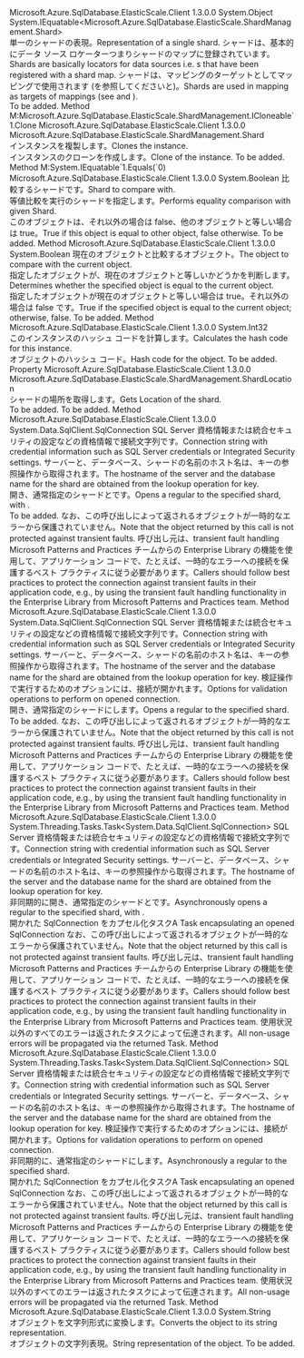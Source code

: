 <Type Name="Shard" FullName="Microsoft.Azure.SqlDatabase.ElasticScale.ShardManagement.Shard">
  <TypeSignature Language="C#" Value="public sealed class Shard : IEquatable&lt;Microsoft.Azure.SqlDatabase.ElasticScale.ShardManagement.Shard&gt;" />
  <TypeSignature Language="ILAsm" Value=".class public auto ansi sealed beforefieldinit Shard extends System.Object implements class System.IEquatable`1&lt;class Microsoft.Azure.SqlDatabase.ElasticScale.ShardManagement.Shard&gt;" />
  <TypeSignature Language="DocId" Value="T:Microsoft.Azure.SqlDatabase.ElasticScale.ShardManagement.Shard" />
  <TypeSignature Language="VB.NET" Value="Public NotInheritable Class Shard&#xA;Implements IEquatable(Of Shard)" />
  <TypeSignature Language="F#" Value="type Shard = class&#xA;    interface IShardProvider&lt;ShardLocation&gt;&#xA;    interface IShardProvider&#xA;    interface ICloneable&lt;Shard&gt;&#xA;    interface IEquatable&lt;Shard&gt;" />
  <AssemblyInfo>
    <AssemblyName>Microsoft.Azure.SqlDatabase.ElasticScale.Client</AssemblyName>
    <AssemblyVersion>1.3.0.0</AssemblyVersion>
  </AssemblyInfo>
  <Base>
    <BaseTypeName>System.Object</BaseTypeName>
  </Base>
  <Interfaces>
    <Interface>
      <InterfaceName>System.IEquatable&lt;Microsoft.Azure.SqlDatabase.ElasticScale.ShardManagement.Shard&gt;</InterfaceName>
    </Interface>
  </Interfaces>
  <Docs>
    <summary>
            <span data-ttu-id="49552-101">単一のシャードの表現。</span><span class="sxs-lookup"><span data-stu-id="49552-101">Representation of a single shard.</span></span> <span data-ttu-id="49552-102">シャードは、基本的にデータ ソース ロケーターつまり<see cref="T:Microsoft.Azure.SqlDatabase.ElasticScale.ShardManagement.ShardLocation" />シャードのマップに登録されています。</span><span class="sxs-lookup"><span data-stu-id="49552-102">Shards are basically locators for data sources i.e. <see cref="T:Microsoft.Azure.SqlDatabase.ElasticScale.ShardManagement.ShardLocation" />s that have been registered with a shard map.</span></span> <span data-ttu-id="49552-103">シャードは、マッピングのターゲットとしてマッピングで使用されます (を参照してください<see cref="T:Microsoft.Azure.SqlDatabase.ElasticScale.ShardManagement.PointMapping`1" />と<see cref="T:Microsoft.Azure.SqlDatabase.ElasticScale.ShardManagement.RangeMapping`1" />)。</span><span class="sxs-lookup"><span data-stu-id="49552-103">Shards are used in mapping as targets of mappings (see <see cref="T:Microsoft.Azure.SqlDatabase.ElasticScale.ShardManagement.PointMapping`1" /> and <see cref="T:Microsoft.Azure.SqlDatabase.ElasticScale.ShardManagement.RangeMapping`1" />).</span></span>
            </summary>
    <remarks>To be added.</remarks>
  </Docs>
  <Members>
    <Member MemberName="Clone">
      <MemberSignature Language="C#" Value="public Microsoft.Azure.SqlDatabase.ElasticScale.ShardManagement.Shard Clone ();" />
      <MemberSignature Language="ILAsm" Value=".method public hidebysig newslot virtual instance class Microsoft.Azure.SqlDatabase.ElasticScale.ShardManagement.Shard Clone() cil managed" />
      <MemberSignature Language="DocId" Value="M:Microsoft.Azure.SqlDatabase.ElasticScale.ShardManagement.Shard.Clone" />
      <MemberSignature Language="VB.NET" Value="Public Function Clone () As Shard" />
      <MemberSignature Language="F#" Value="abstract member Clone : unit -&gt; Microsoft.Azure.SqlDatabase.ElasticScale.ShardManagement.Shard&#xA;override this.Clone : unit -&gt; Microsoft.Azure.SqlDatabase.ElasticScale.ShardManagement.Shard" Usage="shard.Clone " />
      <MemberType>Method</MemberType>
      <Implements>
        <InterfaceMember>M:Microsoft.Azure.SqlDatabase.ElasticScale.ShardManagement.ICloneable`1.Clone</InterfaceMember>
      </Implements>
      <AssemblyInfo>
        <AssemblyName>Microsoft.Azure.SqlDatabase.ElasticScale.Client</AssemblyName>
        <AssemblyVersion>1.3.0.0</AssemblyVersion>
      </AssemblyInfo>
      <ReturnValue>
        <ReturnType>Microsoft.Azure.SqlDatabase.ElasticScale.ShardManagement.Shard</ReturnType>
      </ReturnValue>
      <Parameters />
      <Docs>
        <summary>
            <span data-ttu-id="49552-104">インスタンスを複製します。</span><span class="sxs-lookup"><span data-stu-id="49552-104">Clones the instance.</span></span>
            </summary>
        <returns><span data-ttu-id="49552-105">インスタンスのクローンを作成します。</span><span class="sxs-lookup"><span data-stu-id="49552-105">Clone of the instance.</span></span></returns>
        <remarks>To be added.</remarks>
      </Docs>
    </Member>
    <Member MemberName="Equals">
      <MemberSignature Language="C#" Value="public bool Equals (Microsoft.Azure.SqlDatabase.ElasticScale.ShardManagement.Shard other);" />
      <MemberSignature Language="ILAsm" Value=".method public hidebysig newslot virtual instance bool Equals(class Microsoft.Azure.SqlDatabase.ElasticScale.ShardManagement.Shard other) cil managed" />
      <MemberSignature Language="DocId" Value="M:Microsoft.Azure.SqlDatabase.ElasticScale.ShardManagement.Shard.Equals(Microsoft.Azure.SqlDatabase.ElasticScale.ShardManagement.Shard)" />
      <MemberSignature Language="VB.NET" Value="Public Function Equals (other As Shard) As Boolean" />
      <MemberSignature Language="F#" Value="override this.Equals : Microsoft.Azure.SqlDatabase.ElasticScale.ShardManagement.Shard -&gt; bool" Usage="shard.Equals other" />
      <MemberType>Method</MemberType>
      <Implements>
        <InterfaceMember>M:System.IEquatable`1.Equals(`0)</InterfaceMember>
      </Implements>
      <AssemblyInfo>
        <AssemblyName>Microsoft.Azure.SqlDatabase.ElasticScale.Client</AssemblyName>
        <AssemblyVersion>1.3.0.0</AssemblyVersion>
      </AssemblyInfo>
      <ReturnValue>
        <ReturnType>System.Boolean</ReturnType>
      </ReturnValue>
      <Parameters>
        <Parameter Name="other" Type="Microsoft.Azure.SqlDatabase.ElasticScale.ShardManagement.Shard" />
      </Parameters>
      <Docs>
        <param name="other"><span data-ttu-id="49552-106">比較するシャードです。</span><span class="sxs-lookup"><span data-stu-id="49552-106">Shard to compare with.</span></span></param>
        <summary>
            <span data-ttu-id="49552-107">等値比較を実行のシャードを指定します。</span><span class="sxs-lookup"><span data-stu-id="49552-107">Performs equality comparison with given Shard.</span></span>
            </summary>
        <returns><span data-ttu-id="49552-108">このオブジェクトは、それ以外の場合は false、他のオブジェクトと等しい場合は true。</span><span class="sxs-lookup"><span data-stu-id="49552-108">True if this object is equal to other object, false otherwise.</span></span></returns>
        <remarks>To be added.</remarks>
      </Docs>
    </Member>
    <Member MemberName="Equals">
      <MemberSignature Language="C#" Value="public override bool Equals (object obj);" />
      <MemberSignature Language="ILAsm" Value=".method public hidebysig virtual instance bool Equals(object obj) cil managed" />
      <MemberSignature Language="DocId" Value="M:Microsoft.Azure.SqlDatabase.ElasticScale.ShardManagement.Shard.Equals(System.Object)" />
      <MemberSignature Language="VB.NET" Value="Public Overrides Function Equals (obj As Object) As Boolean" />
      <MemberSignature Language="F#" Value="override this.Equals : obj -&gt; bool" Usage="shard.Equals obj" />
      <MemberType>Method</MemberType>
      <AssemblyInfo>
        <AssemblyName>Microsoft.Azure.SqlDatabase.ElasticScale.Client</AssemblyName>
        <AssemblyVersion>1.3.0.0</AssemblyVersion>
      </AssemblyInfo>
      <ReturnValue>
        <ReturnType>System.Boolean</ReturnType>
      </ReturnValue>
      <Parameters>
        <Parameter Name="obj" Type="System.Object" />
      </Parameters>
      <Docs>
        <param name="obj"><span data-ttu-id="49552-109">現在のオブジェクトと比較するオブジェクト。</span><span class="sxs-lookup"><span data-stu-id="49552-109">The object to compare with the current object.</span></span></param>
        <summary>
            <span data-ttu-id="49552-110">指定したオブジェクトが、現在のオブジェクトと等しいかどうかを判断します。</span><span class="sxs-lookup"><span data-stu-id="49552-110">Determines whether the specified object is equal to the current object.</span></span>
            </summary>
        <returns><span data-ttu-id="49552-111">指定したオブジェクトが現在のオブジェクトと等しい場合は true。それ以外の場合は false です。</span><span class="sxs-lookup"><span data-stu-id="49552-111">True if the specified object is equal to the current object; otherwise, false.</span></span></returns>
        <remarks>To be added.</remarks>
      </Docs>
    </Member>
    <Member MemberName="GetHashCode">
      <MemberSignature Language="C#" Value="public override int GetHashCode ();" />
      <MemberSignature Language="ILAsm" Value=".method public hidebysig virtual instance int32 GetHashCode() cil managed" />
      <MemberSignature Language="DocId" Value="M:Microsoft.Azure.SqlDatabase.ElasticScale.ShardManagement.Shard.GetHashCode" />
      <MemberSignature Language="VB.NET" Value="Public Overrides Function GetHashCode () As Integer" />
      <MemberSignature Language="F#" Value="override this.GetHashCode : unit -&gt; int" Usage="shard.GetHashCode " />
      <MemberType>Method</MemberType>
      <AssemblyInfo>
        <AssemblyName>Microsoft.Azure.SqlDatabase.ElasticScale.Client</AssemblyName>
        <AssemblyVersion>1.3.0.0</AssemblyVersion>
      </AssemblyInfo>
      <ReturnValue>
        <ReturnType>System.Int32</ReturnType>
      </ReturnValue>
      <Parameters />
      <Docs>
        <summary>
            <span data-ttu-id="49552-112">このインスタンスのハッシュ コードを計算します。</span><span class="sxs-lookup"><span data-stu-id="49552-112">Calculates the hash code for this instance.</span></span>
            </summary>
        <returns><span data-ttu-id="49552-113">オブジェクトのハッシュ コード。</span><span class="sxs-lookup"><span data-stu-id="49552-113">Hash code for the object.</span></span></returns>
        <remarks>To be added.</remarks>
      </Docs>
    </Member>
    <Member MemberName="Location">
      <MemberSignature Language="C#" Value="public Microsoft.Azure.SqlDatabase.ElasticScale.ShardManagement.ShardLocation Location { get; }" />
      <MemberSignature Language="ILAsm" Value=".property instance class Microsoft.Azure.SqlDatabase.ElasticScale.ShardManagement.ShardLocation Location" />
      <MemberSignature Language="DocId" Value="P:Microsoft.Azure.SqlDatabase.ElasticScale.ShardManagement.Shard.Location" />
      <MemberSignature Language="VB.NET" Value="Public ReadOnly Property Location As ShardLocation" />
      <MemberSignature Language="F#" Value="member this.Location : Microsoft.Azure.SqlDatabase.ElasticScale.ShardManagement.ShardLocation" Usage="Microsoft.Azure.SqlDatabase.ElasticScale.ShardManagement.Shard.Location" />
      <MemberType>Property</MemberType>
      <AssemblyInfo>
        <AssemblyName>Microsoft.Azure.SqlDatabase.ElasticScale.Client</AssemblyName>
        <AssemblyVersion>1.3.0.0</AssemblyVersion>
      </AssemblyInfo>
      <ReturnValue>
        <ReturnType>Microsoft.Azure.SqlDatabase.ElasticScale.ShardManagement.ShardLocation</ReturnType>
      </ReturnValue>
      <Docs>
        <summary>
            <span data-ttu-id="49552-114">シャードの場所を取得します。</span><span class="sxs-lookup"><span data-stu-id="49552-114">Gets Location of the shard.</span></span>
            </summary>
        <value>To be added.</value>
        <remarks>To be added.</remarks>
      </Docs>
    </Member>
    <Member MemberName="OpenConnection">
      <MemberSignature Language="C#" Value="public System.Data.SqlClient.SqlConnection OpenConnection (string connectionString);" />
      <MemberSignature Language="ILAsm" Value=".method public hidebysig instance class System.Data.SqlClient.SqlConnection OpenConnection(string connectionString) cil managed" />
      <MemberSignature Language="DocId" Value="M:Microsoft.Azure.SqlDatabase.ElasticScale.ShardManagement.Shard.OpenConnection(System.String)" />
      <MemberSignature Language="VB.NET" Value="Public Function OpenConnection (connectionString As String) As SqlConnection" />
      <MemberSignature Language="F#" Value="member this.OpenConnection : string -&gt; System.Data.SqlClient.SqlConnection" Usage="shard.OpenConnection connectionString" />
      <MemberType>Method</MemberType>
      <AssemblyInfo>
        <AssemblyName>Microsoft.Azure.SqlDatabase.ElasticScale.Client</AssemblyName>
        <AssemblyVersion>1.3.0.0</AssemblyVersion>
      </AssemblyInfo>
      <ReturnValue>
        <ReturnType>System.Data.SqlClient.SqlConnection</ReturnType>
      </ReturnValue>
      <Parameters>
        <Parameter Name="connectionString" Type="System.String" />
      </Parameters>
      <Docs>
        <param name="connectionString">
            <span data-ttu-id="49552-115">SQL Server 資格情報または統合セキュリティの設定などの資格情報で接続文字列です。</span><span class="sxs-lookup"><span data-stu-id="49552-115">Connection string with credential information such as SQL Server credentials or Integrated Security settings.</span></span> <span data-ttu-id="49552-116">サーバーと、データベース、シャードの名前のホスト名は、キーの参照操作から取得されます。</span><span class="sxs-lookup"><span data-stu-id="49552-116">The hostname of the server and the database name for the shard are obtained from the lookup operation for key.</span></span>
            </param>
        <summary>
            <span data-ttu-id="49552-117">開き、通常<see cref="T:System.Data.SqlClient.SqlConnection" />指定のシャードと<see cref="F:Microsoft.Azure.SqlDatabase.ElasticScale.ShardManagement.ConnectionOptions.Validate" />です。</span><span class="sxs-lookup"><span data-stu-id="49552-117">Opens a regular <see cref="T:System.Data.SqlClient.SqlConnection" /> to the specified shard, with <see cref="F:Microsoft.Azure.SqlDatabase.ElasticScale.ShardManagement.ConnectionOptions.Validate" />.</span></span>
            </summary>
        <returns>To be added.</returns>
        <remarks>
            <span data-ttu-id="49552-118">なお、<see cref="T:System.Data.SqlClient.SqlConnection" />この呼び出しによって返されるオブジェクトが一時的なエラーから保護されていません。</span><span class="sxs-lookup"><span data-stu-id="49552-118">Note that the <see cref="T:System.Data.SqlClient.SqlConnection" /> object returned by this call is not protected against transient faults.</span></span> <span data-ttu-id="49552-119">呼び出し元は、transient fault handling Microsoft Patterns and Practices チームからの Enterprise Library の機能を使用して、アプリケーション コードで、たとえば、一時的なエラーへの接続を保護するベスト プラクティスに従う必要があります。</span><span class="sxs-lookup"><span data-stu-id="49552-119">Callers should follow best practices to protect the connection against transient faults in their application code, e.g., by using the transient fault handling functionality in the Enterprise Library from Microsoft Patterns and Practices team.</span></span>
            </remarks>
      </Docs>
    </Member>
    <Member MemberName="OpenConnection">
      <MemberSignature Language="C#" Value="public System.Data.SqlClient.SqlConnection OpenConnection (string connectionString, Microsoft.Azure.SqlDatabase.ElasticScale.ShardManagement.ConnectionOptions options);" />
      <MemberSignature Language="ILAsm" Value=".method public hidebysig instance class System.Data.SqlClient.SqlConnection OpenConnection(string connectionString, valuetype Microsoft.Azure.SqlDatabase.ElasticScale.ShardManagement.ConnectionOptions options) cil managed" />
      <MemberSignature Language="DocId" Value="M:Microsoft.Azure.SqlDatabase.ElasticScale.ShardManagement.Shard.OpenConnection(System.String,Microsoft.Azure.SqlDatabase.ElasticScale.ShardManagement.ConnectionOptions)" />
      <MemberSignature Language="VB.NET" Value="Public Function OpenConnection (connectionString As String, options As ConnectionOptions) As SqlConnection" />
      <MemberSignature Language="F#" Value="member this.OpenConnection : string * Microsoft.Azure.SqlDatabase.ElasticScale.ShardManagement.ConnectionOptions -&gt; System.Data.SqlClient.SqlConnection" Usage="shard.OpenConnection (connectionString, options)" />
      <MemberType>Method</MemberType>
      <AssemblyInfo>
        <AssemblyName>Microsoft.Azure.SqlDatabase.ElasticScale.Client</AssemblyName>
        <AssemblyVersion>1.3.0.0</AssemblyVersion>
      </AssemblyInfo>
      <ReturnValue>
        <ReturnType>System.Data.SqlClient.SqlConnection</ReturnType>
      </ReturnValue>
      <Parameters>
        <Parameter Name="connectionString" Type="System.String" />
        <Parameter Name="options" Type="Microsoft.Azure.SqlDatabase.ElasticScale.ShardManagement.ConnectionOptions" />
      </Parameters>
      <Docs>
        <param name="connectionString">
            <span data-ttu-id="49552-120">SQL Server 資格情報または統合セキュリティの設定などの資格情報で接続文字列です。</span><span class="sxs-lookup"><span data-stu-id="49552-120">Connection string with credential information such as SQL Server credentials or Integrated Security settings.</span></span> <span data-ttu-id="49552-121">サーバーと、データベース、シャードの名前のホスト名は、キーの参照操作から取得されます。</span><span class="sxs-lookup"><span data-stu-id="49552-121">The hostname of the server and the database name for the shard are obtained from the lookup operation for key.</span></span>
            </param>
        <param name="options"><span data-ttu-id="49552-122">検証操作で実行するためのオプションには、接続が開かれます。</span><span class="sxs-lookup"><span data-stu-id="49552-122">Options for validation operations to perform on opened connection.</span></span></param>
        <summary>
            <span data-ttu-id="49552-123">開き、通常<see cref="T:System.Data.SqlClient.SqlConnection" />指定のシャードにします。</span><span class="sxs-lookup"><span data-stu-id="49552-123">Opens a regular <see cref="T:System.Data.SqlClient.SqlConnection" /> to the specified shard.</span></span>
            </summary>
        <returns>To be added.</returns>
        <remarks>
            <span data-ttu-id="49552-124">なお、<see cref="T:System.Data.SqlClient.SqlConnection" />この呼び出しによって返されるオブジェクトが一時的なエラーから保護されていません。</span><span class="sxs-lookup"><span data-stu-id="49552-124">Note that the <see cref="T:System.Data.SqlClient.SqlConnection" /> object returned by this call is not protected against transient faults.</span></span> <span data-ttu-id="49552-125">呼び出し元は、transient fault handling Microsoft Patterns and Practices チームからの Enterprise Library の機能を使用して、アプリケーション コードで、たとえば、一時的なエラーへの接続を保護するベスト プラクティスに従う必要があります。</span><span class="sxs-lookup"><span data-stu-id="49552-125">Callers should follow best practices to protect the connection against transient faults in their application code, e.g., by using the transient fault handling functionality in the Enterprise Library from Microsoft Patterns and Practices team.</span></span>
            </remarks>
      </Docs>
    </Member>
    <Member MemberName="OpenConnectionAsync">
      <MemberSignature Language="C#" Value="public System.Threading.Tasks.Task&lt;System.Data.SqlClient.SqlConnection&gt; OpenConnectionAsync (string connectionString);" />
      <MemberSignature Language="ILAsm" Value=".method public hidebysig instance class System.Threading.Tasks.Task`1&lt;class System.Data.SqlClient.SqlConnection&gt; OpenConnectionAsync(string connectionString) cil managed" />
      <MemberSignature Language="DocId" Value="M:Microsoft.Azure.SqlDatabase.ElasticScale.ShardManagement.Shard.OpenConnectionAsync(System.String)" />
      <MemberSignature Language="VB.NET" Value="Public Function OpenConnectionAsync (connectionString As String) As Task(Of SqlConnection)" />
      <MemberSignature Language="F#" Value="member this.OpenConnectionAsync : string -&gt; System.Threading.Tasks.Task&lt;System.Data.SqlClient.SqlConnection&gt;" Usage="shard.OpenConnectionAsync connectionString" />
      <MemberType>Method</MemberType>
      <AssemblyInfo>
        <AssemblyName>Microsoft.Azure.SqlDatabase.ElasticScale.Client</AssemblyName>
        <AssemblyVersion>1.3.0.0</AssemblyVersion>
      </AssemblyInfo>
      <ReturnValue>
        <ReturnType>System.Threading.Tasks.Task&lt;System.Data.SqlClient.SqlConnection&gt;</ReturnType>
      </ReturnValue>
      <Parameters>
        <Parameter Name="connectionString" Type="System.String" />
      </Parameters>
      <Docs>
        <param name="connectionString">
            <span data-ttu-id="49552-126">SQL Server 資格情報または統合セキュリティの設定などの資格情報で接続文字列です。</span><span class="sxs-lookup"><span data-stu-id="49552-126">Connection string with credential information such as SQL Server credentials or Integrated Security settings.</span></span> <span data-ttu-id="49552-127">サーバーと、データベース、シャードの名前のホスト名は、キーの参照操作から取得されます。</span><span class="sxs-lookup"><span data-stu-id="49552-127">The hostname of the server and the database name for the shard are obtained from the lookup operation for key.</span></span>
            </param>
        <summary>
            <span data-ttu-id="49552-128">非同期的に開き、通常<see cref="T:System.Data.SqlClient.SqlConnection" />指定のシャードと<see cref="F:Microsoft.Azure.SqlDatabase.ElasticScale.ShardManagement.ConnectionOptions.Validate" />です。</span><span class="sxs-lookup"><span data-stu-id="49552-128">Asynchronously opens a regular <see cref="T:System.Data.SqlClient.SqlConnection" /> to the specified shard, with <see cref="F:Microsoft.Azure.SqlDatabase.ElasticScale.ShardManagement.ConnectionOptions.Validate" />.</span></span>
            </summary>
        <returns><span data-ttu-id="49552-129">開かれた SqlConnection をカプセル化タスク</span><span class="sxs-lookup"><span data-stu-id="49552-129">A Task encapsulating an opened SqlConnection</span></span></returns>
        <remarks>
            <span data-ttu-id="49552-130">なお、<see cref="T:System.Data.SqlClient.SqlConnection" />この呼び出しによって返されるオブジェクトが一時的なエラーから保護されていません。</span><span class="sxs-lookup"><span data-stu-id="49552-130">Note that the <see cref="T:System.Data.SqlClient.SqlConnection" /> object returned by this call is not protected against transient faults.</span></span> <span data-ttu-id="49552-131">呼び出し元は、transient fault handling Microsoft Patterns and Practices チームからの Enterprise Library の機能を使用して、アプリケーション コードで、たとえば、一時的なエラーへの接続を保護するベスト プラクティスに従う必要があります。</span><span class="sxs-lookup"><span data-stu-id="49552-131">Callers should follow best practices to protect the connection against transient faults in their application code, e.g., by using the transient fault handling functionality in the Enterprise Library from Microsoft Patterns and Practices team.</span></span>
            <span data-ttu-id="49552-132">使用状況以外のすべてのエラーは返されたタスクによって伝達されます。</span><span class="sxs-lookup"><span data-stu-id="49552-132">All non-usage errors will be propagated via the returned Task.</span></span>
            </remarks>
      </Docs>
    </Member>
    <Member MemberName="OpenConnectionAsync">
      <MemberSignature Language="C#" Value="public System.Threading.Tasks.Task&lt;System.Data.SqlClient.SqlConnection&gt; OpenConnectionAsync (string connectionString, Microsoft.Azure.SqlDatabase.ElasticScale.ShardManagement.ConnectionOptions options);" />
      <MemberSignature Language="ILAsm" Value=".method public hidebysig instance class System.Threading.Tasks.Task`1&lt;class System.Data.SqlClient.SqlConnection&gt; OpenConnectionAsync(string connectionString, valuetype Microsoft.Azure.SqlDatabase.ElasticScale.ShardManagement.ConnectionOptions options) cil managed" />
      <MemberSignature Language="DocId" Value="M:Microsoft.Azure.SqlDatabase.ElasticScale.ShardManagement.Shard.OpenConnectionAsync(System.String,Microsoft.Azure.SqlDatabase.ElasticScale.ShardManagement.ConnectionOptions)" />
      <MemberSignature Language="VB.NET" Value="Public Function OpenConnectionAsync (connectionString As String, options As ConnectionOptions) As Task(Of SqlConnection)" />
      <MemberSignature Language="F#" Value="member this.OpenConnectionAsync : string * Microsoft.Azure.SqlDatabase.ElasticScale.ShardManagement.ConnectionOptions -&gt; System.Threading.Tasks.Task&lt;System.Data.SqlClient.SqlConnection&gt;" Usage="shard.OpenConnectionAsync (connectionString, options)" />
      <MemberType>Method</MemberType>
      <AssemblyInfo>
        <AssemblyName>Microsoft.Azure.SqlDatabase.ElasticScale.Client</AssemblyName>
        <AssemblyVersion>1.3.0.0</AssemblyVersion>
      </AssemblyInfo>
      <ReturnValue>
        <ReturnType>System.Threading.Tasks.Task&lt;System.Data.SqlClient.SqlConnection&gt;</ReturnType>
      </ReturnValue>
      <Parameters>
        <Parameter Name="connectionString" Type="System.String" />
        <Parameter Name="options" Type="Microsoft.Azure.SqlDatabase.ElasticScale.ShardManagement.ConnectionOptions" />
      </Parameters>
      <Docs>
        <param name="connectionString">
            <span data-ttu-id="49552-133">SQL Server 資格情報または統合セキュリティの設定などの資格情報で接続文字列です。</span><span class="sxs-lookup"><span data-stu-id="49552-133">Connection string with credential information such as SQL Server credentials or Integrated Security settings.</span></span> <span data-ttu-id="49552-134">サーバーと、データベース、シャードの名前のホスト名は、キーの参照操作から取得されます。</span><span class="sxs-lookup"><span data-stu-id="49552-134">The hostname of the server and the database name for the shard are obtained from the lookup operation for key.</span></span>
            </param>
        <param name="options"><span data-ttu-id="49552-135">検証操作で実行するためのオプションには、接続が開かれます。</span><span class="sxs-lookup"><span data-stu-id="49552-135">Options for validation operations to perform on opened connection.</span></span></param>
        <summary>
            <span data-ttu-id="49552-136">非同期的に、通常<see cref="T:System.Data.SqlClient.SqlConnection" />指定のシャードにします。</span><span class="sxs-lookup"><span data-stu-id="49552-136">Asynchronously a regular <see cref="T:System.Data.SqlClient.SqlConnection" /> to the specified shard.</span></span>
            </summary>
        <returns><span data-ttu-id="49552-137">開かれた SqlConnection をカプセル化タスク</span><span class="sxs-lookup"><span data-stu-id="49552-137">A Task encapsulating an opened SqlConnection</span></span></returns>
        <remarks>
            <span data-ttu-id="49552-138">なお、<see cref="T:System.Data.SqlClient.SqlConnection" />この呼び出しによって返されるオブジェクトが一時的なエラーから保護されていません。</span><span class="sxs-lookup"><span data-stu-id="49552-138">Note that the <see cref="T:System.Data.SqlClient.SqlConnection" /> object returned by this call is not protected against transient faults.</span></span> <span data-ttu-id="49552-139">呼び出し元は、transient fault handling Microsoft Patterns and Practices チームからの Enterprise Library の機能を使用して、アプリケーション コードで、たとえば、一時的なエラーへの接続を保護するベスト プラクティスに従う必要があります。</span><span class="sxs-lookup"><span data-stu-id="49552-139">Callers should follow best practices to protect the connection against transient faults in their application code, e.g., by using the transient fault handling functionality in the Enterprise Library from Microsoft Patterns and Practices team.</span></span>
            <span data-ttu-id="49552-140">使用状況以外のすべてのエラーは返されたタスクによって伝達されます。</span><span class="sxs-lookup"><span data-stu-id="49552-140">All non-usage errors will be propagated via the returned Task.</span></span>
            </remarks>
      </Docs>
    </Member>
    <Member MemberName="ToString">
      <MemberSignature Language="C#" Value="public override string ToString ();" />
      <MemberSignature Language="ILAsm" Value=".method public hidebysig virtual instance string ToString() cil managed" />
      <MemberSignature Language="DocId" Value="M:Microsoft.Azure.SqlDatabase.ElasticScale.ShardManagement.Shard.ToString" />
      <MemberSignature Language="VB.NET" Value="Public Overrides Function ToString () As String" />
      <MemberSignature Language="F#" Value="override this.ToString : unit -&gt; string" Usage="shard.ToString " />
      <MemberType>Method</MemberType>
      <AssemblyInfo>
        <AssemblyName>Microsoft.Azure.SqlDatabase.ElasticScale.Client</AssemblyName>
        <AssemblyVersion>1.3.0.0</AssemblyVersion>
      </AssemblyInfo>
      <ReturnValue>
        <ReturnType>System.String</ReturnType>
      </ReturnValue>
      <Parameters />
      <Docs>
        <summary>
            <span data-ttu-id="49552-141">オブジェクトを文字列形式に変換します。</span><span class="sxs-lookup"><span data-stu-id="49552-141">Converts the object to its string representation.</span></span>
            </summary>
        <returns><span data-ttu-id="49552-142">オブジェクトの文字列表現。</span><span class="sxs-lookup"><span data-stu-id="49552-142">String representation of the object.</span></span></returns>
        <remarks>To be added.</remarks>
      </Docs>
    </Member>
  </Members>
</Type>